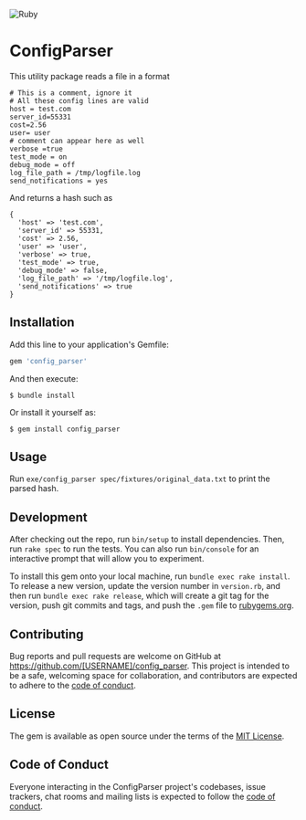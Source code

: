 ![Ruby](https://github.com/mauricio-doctible/config-parser//actions/workflows/ruby.yml/badge.svg)

# ConfigParser

This utility package reads a file in a format

```
# This is a comment, ignore it
# All these config lines are valid
host = test.com
server_id=55331
cost=2.56
user= user
# comment can appear here as well
verbose =true
test_mode = on
debug_mode = off
log_file_path = /tmp/logfile.log
send_notifications = yes
```

And returns a hash such as

```
{
  'host' => 'test.com',
  'server_id' => 55331,
  'cost' => 2.56,
  'user' => 'user',
  'verbose' => true,
  'test_mode' => true,
  'debug_mode' => false,
  'log_file_path' => '/tmp/logfile.log',
  'send_notifications' => true
}
```

## Installation

Add this line to your application's Gemfile:

```ruby
gem 'config_parser'
```

And then execute:

    $ bundle install

Or install it yourself as:

    $ gem install config_parser

## Usage

Run `exe/config_parser spec/fixtures/original_data.txt` to print the parsed hash.

## Development

After checking out the repo, run `bin/setup` to install dependencies. Then, run `rake spec` to run the tests. You can also run `bin/console` for an interactive prompt that will allow you to experiment.

To install this gem onto your local machine, run `bundle exec rake install`. To release a new version, update the version number in `version.rb`, and then run `bundle exec rake release`, which will create a git tag for the version, push git commits and tags, and push the `.gem` file to [rubygems.org](https://rubygems.org).

## Contributing

Bug reports and pull requests are welcome on GitHub at https://github.com/[USERNAME]/config_parser. This project is intended to be a safe, welcoming space for collaboration, and contributors are expected to adhere to the [code of conduct](https://github.com/[USERNAME]/config_parser/blob/master/CODE_OF_CONDUCT.md).

## License

The gem is available as open source under the terms of the [MIT License](https://opensource.org/licenses/MIT).

## Code of Conduct

Everyone interacting in the ConfigParser project's codebases, issue trackers, chat rooms and mailing lists is expected to follow the [code of conduct](https://github.com/mauricio-doctible/config_parser/blob/master/CODE_OF_CONDUCT.md).
